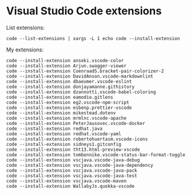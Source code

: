 # Visual Studio Code extensions

List extensions:

    code --list-extensions | xargs -L 1 echo code --install-extension

My extensions:

    code --install-extension anseki.vscode-color
    code --install-extension Arjun.swagger-viewer
    code --install-extension CoenraadS.bracket-pair-colorizer-2
    code --install-extension DavidAnson.vscode-markdownlint
    code --install-extension dbaeumer.vscode-eslint
    code --install-extension donjayamanne.githistory
    code --install-extension dzannotti.vscode-babel-coloring
    code --install-extension eamodio.gitlens
    code --install-extension eg2.vscode-npm-script
    code --install-extension esbenp.prettier-vscode
    code --install-extension mikestead.dotenv
    code --install-extension mrmlnc.vscode-apache
    code --install-extension PeterJausovec.vscode-docker
    code --install-extension redhat.java
    code --install-extension redhat.vscode-yaml
    code --install-extension robertohuertasm.vscode-icons
    code --install-extension sidneys1.gitconfig
    code --install-extension tht13.html-preview-vscode
    code --install-extension tombonnike.vscode-status-bar-format-toggle
    code --install-extension vscjava.vscode-java-debug
    code --install-extension vscjava.vscode-java-dependency
    code --install-extension vscjava.vscode-java-pack
    code --install-extension vscjava.vscode-java-test
    code --install-extension vscjava.vscode-maven
    code --install-extension WallabyJs.quokka-vscode

